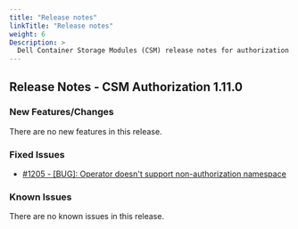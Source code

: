 ```yaml
---
title: "Release notes"
linkTitle: "Release notes"
weight: 6
Description: >
  Dell Container Storage Modules (CSM) release notes for authorization
---
```


## Release Notes - CSM Authorization 1.11.0












### New Features/Changes

There are no new features in this release.

### Fixed Issues

- [#1205 - [BUG]: Operator doesn't support non-authorization namespace](https://github.com/dell/csm/issues/1205)

### Known Issues

There are no known issues in this release.
